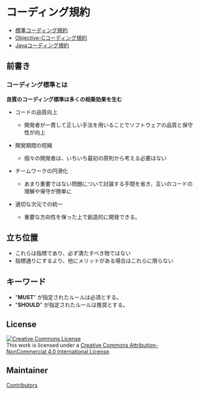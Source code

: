 # コーディング規約

- [標準コーディング規約](https://github.com/eure/style-guide/blob/master/standard.mkd)
- [Objective-Cコーディング規約](https://github.com/eure/style-guide/blob/master/objective-c.mkd)
- [Javaコーディング規約](https://github.com/eure/style-guide/blob/master/java.mkd)


## 前書き

### コーディング標準とは

__良質のコーディング標準は多くの相乗効果を生む__

- コードの品質向上
    - 開発者が一貫して正しい手法を用いることでソフトウェアの品質と保守性が向上

- 開発期間の短縮
    - 個々の開発者は、いちいち最初の原則から考える必要はない

- チームワークの円滑化
    - あまり重要ではない問題について討論する手間を省き、互いのコードの理解や保守が簡単に

- 適切な次元での統一
    - 重要な方向性を保った上で創造的に開発できる。


## 立ち位置

- これらは指標であり、必ず満たすべき物ではない
- 指標通りにするより、他にメリットがある場合はこれらに限らない


## キーワード

- "**MUST**" が指定されたルールは必須とする。
- "**SHOULD**" が指定されたルールは推奨とする。


## License

<a rel="license" href="http://creativecommons.org/licenses/by-nc/4.0/"><img alt="Creative Commons License" style="border-width:0" src="https://i.creativecommons.org/l/by-nc/4.0/88x31.png" /></a><br />This work is licensed under a <a rel="license" href="http://creativecommons.org/licenses/by-nc/4.0/">Creative Commons Attribution-NonCommercial 4.0 International License</a>.


## Maintainer

[Contributors](https://github.com/eure/style-guide/graphs/contributors)

